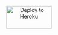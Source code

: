 
<p align="center"><a href="https://heroku.com/deploy?template=@𝘁𝗽𝗺𝗹𝗶𝗻𝗷"> <img src="https://www2.assets.heroku.com/assets/elements/elements-buttons-2-4867044559069b937ba0fd078f5604f310a49928bd1b59fb3d2f0ff96e0d97c8.svg" alt="Deploy to Heroku" height="60" width="120" /></a></p>
